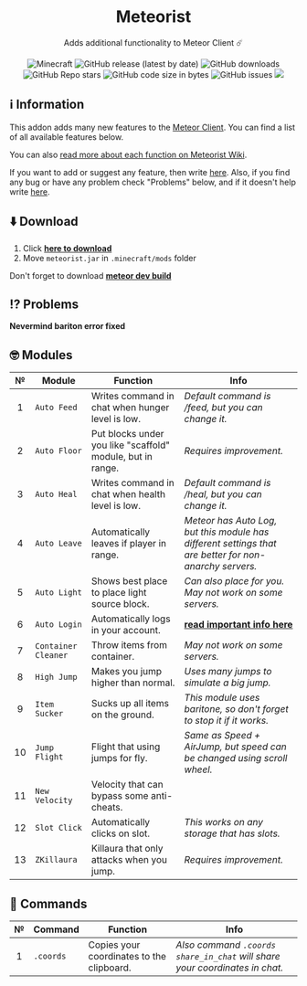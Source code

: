 <div align="center">
  <h1>Meteorist</h1>
  <p>Adds additional functionality to Meteor Client ☄️</p>
  <img alt="Minecraft" src="https://img.shields.io/badge/Minecraft-1.19.2-blue?logo=hackthebox&logoColor=white">
  <img alt="GitHub release (latest by date)" src="https://img.shields.io/github/v/release/Zgoly/Meteorist?color=green&logo=verizon&logoColor=white">
  <img alt="GitHub downloads" src="https://img.shields.io/github/downloads/Zgoly/Meteorist/total?color=purple&logo=github">
  <img alt="GitHub Repo stars" src="https://img.shields.io/github/stars/zgoly/meteorist?color=gold&logo=apachespark&logoColor=white">
  <img alt="GitHub code size in bytes" src="https://img.shields.io/github/languages/code-size/zgoly/meteorist?style=flat">
  <img alt="GitHub issues" src="https://img.shields.io/github/issues/zgoly/meteorist?style=flat">
  <img src="https://img.shields.io/badge/Tacos-Tasty-blue">
</div>

## ℹ️ Information
This addon adds many new features to the [Meteor Client](https://meteorclient.com/). You can find a list of all available features below.

You can also [read more about each function on Meteorist Wiki](https://github.com/Zgoly/Meteorist/wiki/Meteorist-Wiki).

If you want to add or suggest any feature, then write [here](https://github.com/Zgoly/Meteorist/issues/new?assignees=&labels=enhancement&template=feature_request.yml&title=%5BSuggestion%5D+). Also, if you find any bug or have any problem check "Problems" below, and if it doesn't help write [here](https://github.com/Zgoly/Meteorist/issues/new?assignees=&labels=bug&template=bug.yml&title=%5BBug%5D+).

## ⬇️ Download
1. Click **[here to download](https://github.com/zgoly/meteorist/releases/latest/download/meteorist.jar)**
2. Move `meteorist.jar` in `.minecraft/mods` folder

Don't forget to download **[meteor dev build](https://meteorclient.com/download?devBuild=latest)**

## ⁉️ Problems
**Nevermind bariton error fixed**

## 🤓 Modules
|№|Module|Function|Info|
|:----:|--|--|--|
|1|`Auto Feed`|Writes command in chat when hunger level is low.|*Default command is /feed, but you can change it.*|
|2|`Auto Floor`|Put blocks under you like "scaffold" module, but in range.|*Requires improvement.*|
|3|`Auto Heal`|Writes command in chat when health level is low.|*Default command is /heal, but you can change it.*|
|4|`Auto Leave`|Automatically leaves if player in range.|*Meteor has Auto Log, but this module has different settings that are better for non-anarchy servers.*|
|5|`Auto Light`|Shows best place to place light source block.|*Can also place for you. May not work on some servers.*|
|6|`Auto Login`|Automatically logs in your account.|**[read important info here](https://github.com/Zgoly/Meteorist/wiki/Meteorist-wiki#auto-login)**|
|7|`Container Cleaner`|Throw items from container.|*May not work on some servers.*|
|8|`High Jump`|Makes you jump higher than normal.|*Uses many jumps to simulate a big jump.*|
|9|`Item Sucker`|Sucks up all items on the ground.|*This module uses baritone, so don't forget to stop it if it works.*|
|10|`Jump Flight`|Flight that using jumps for fly.|*Same as Speed + AirJump, but speed can be changed using scroll wheel.*|
|11|`New Velocity`|Velocity that can bypass some anti-cheats.||
|12|`Slot Click`|Automatically clicks on slot.|*This works on any storage that has slots.*|
|13|`ZKillaura`|Killaura that only attacks when you jump.|*Requires improvement.*|

## 📄 Commands
|№|Command|Function|Info|
|:----:|--|--|--|
|1|`.coords`|Copies your coordinates to the clipboard.|*Also command `.coords share_in_chat` will share your coordinates in chat.*|
